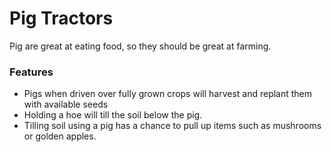 # Pig Tractors<!--$headerTitle--><!--$pmc:delete-->

Pig are great at eating food, so they should be great at farming.<!--$pmc:headerSize-->

### Features
- Pigs when driven over fully grown crops will harvest and replant them with available seeds
- Holding a hoe will till the soil below the pig.
- Tilling soil using a pig has a chance to pull up items such as mushrooms or golden apples.
